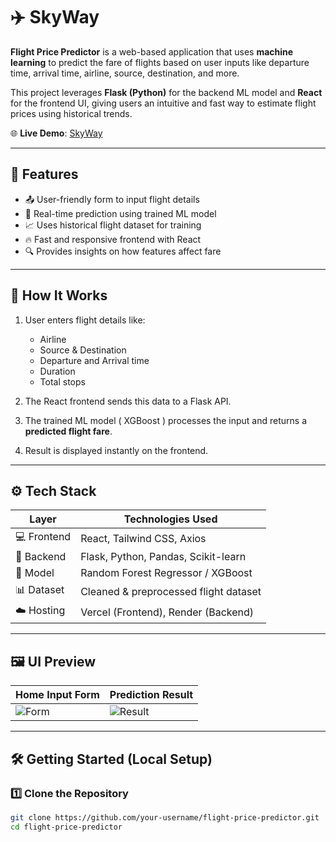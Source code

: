 # ✈️ SkyWay

**Flight Price Predictor** is a web-based application that uses **machine learning** to predict the fare of flights based on user inputs like departure time, arrival time, airline, source, destination, and more.

This project leverages **Flask (Python)** for the backend ML model and **React** for the frontend UI, giving users an intuitive and fast way to estimate flight prices using historical trends.

🌐 **Live Demo**: [SkyWay](https://your-flight-predictor-app.com)

---

## 📌 Features

- 📤 User-friendly form to input flight details
- 🤖 Real-time prediction using trained ML model
- 📈 Uses historical flight dataset for training
- 🔥 Fast and responsive frontend with React
- 🔍 Provides insights on how features affect fare

---

## 🧠 How It Works

1. User enters flight details like:
   - Airline
   - Source & Destination
   - Departure and Arrival time
   - Duration
   - Total stops

2. The React frontend sends this data to a Flask API.

3. The trained ML model ( XGBoost ) processes the input and returns a **predicted flight fare**.

4. Result is displayed instantly on the frontend.

---

## ⚙️ Tech Stack

| Layer       | Technologies Used                     |
|-------------|----------------------------------------|
| 💻 Frontend  | React, Tailwind CSS, Axios            |
| 🧠 Backend   | Flask, Python, Pandas, Scikit-learn    |
| 🧪 Model     | Random Forest Regressor / XGBoost     |
| 📊 Dataset   | Cleaned & preprocessed flight dataset |
| ☁️ Hosting   | Vercel (Frontend), Render (Backend) |

---

## 🖼️ UI Preview

| Home Input Form | Prediction Result |
|-----------------|-------------------|
| ![Form](https://via.placeholder.com/400x200?text=Flight+Input+Form) | ![Result](https://via.placeholder.com/400x200?text=Predicted+Fare+Display) |

---

## 🛠️ Getting Started (Local Setup)

### 1️⃣ Clone the Repository

```bash
git clone https://github.com/your-username/flight-price-predictor.git
cd flight-price-predictor
